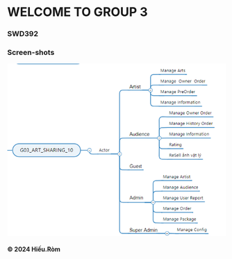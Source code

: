 # WELCOME TO GROUP 3
### SWD392

### Screen-shots
  ![](https://github.com/voanhhieu10250/SWD392/blob/main/Screenshot_1.png)
#### &#169; 2024 Hiếu.Ròm

